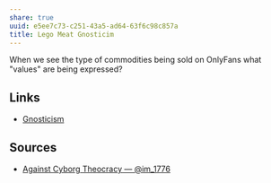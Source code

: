 ```yaml
---
share: true
uuid: e5ee7c73-c251-43a5-ad64-63f6c98c857a
title: Lego Meat Gnosticim
---
```

When we see the type of commodities being sold on OnlyFans what "values" are being expressed?


## Links

* [Gnosticism](../6f4da628-929b-4e52-9399-e2ef45f8fbd6)

## Sources

* [Against Cyborg Theocracy — @im\_1776](https://im1776.com/2023/04/11/feminism-against-progress-review/)